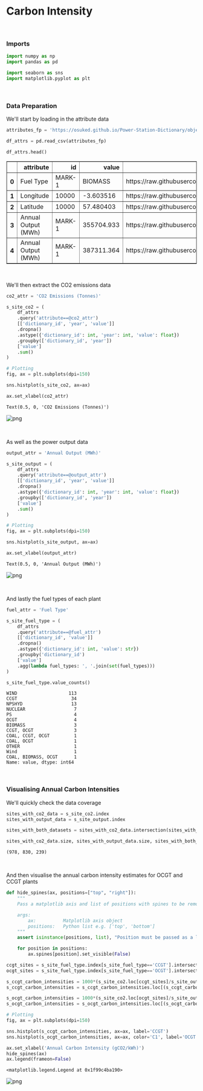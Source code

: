 # Carbon Intensity

<br>

### Imports

```python
import numpy as np
import pandas as pd

import seaborn as sns
import matplotlib.pyplot as plt
```

<br>

### Data Preparation

We'll start by loading in the attribute data

```python
attributes_fp = 'https://osuked.github.io/Power-Station-Dictionary/object_attrs/0_dictionary_attributes.csv'

df_attrs = pd.read_csv(attributes_fp)

df_attrs.head()
```

<div>
<style scoped>
    .dataframe tbody tr th:only-of-type {
        vertical-align: middle;
    }

    .dataframe tbody tr th {
        vertical-align: top;
    }

    .dataframe thead th {
        text-align: right;
    }

</style>
<table border="1" class="dataframe">
  <thead>
    <tr style="text-align: right;">
      <th></th>
      <th>attribute</th>
      <th>id</th>
      <th>value</th>
      <th>datapackage</th>
      <th>id_type</th>
      <th>year</th>
      <th>dictionary_id</th>
    </tr>
  </thead>
  <tbody>
    <tr>
      <th>0</th>
      <td>Fuel Type</td>
      <td>MARK-1</td>
      <td>BIOMASS</td>
      <td>https://raw.githubusercontent.com/OSUKED/Dicti...</td>
      <td>ngc_bmu_id</td>
      <td>NaN</td>
      <td>10000</td>
    </tr>
    <tr>
      <th>1</th>
      <td>Longitude</td>
      <td>10000</td>
      <td>-3.603516</td>
      <td>https://raw.githubusercontent.com/OSUKED/Dicti...</td>
      <td>dictionary_id</td>
      <td>NaN</td>
      <td>10000</td>
    </tr>
    <tr>
      <th>2</th>
      <td>Latitude</td>
      <td>10000</td>
      <td>57.480403</td>
      <td>https://raw.githubusercontent.com/OSUKED/Dicti...</td>
      <td>dictionary_id</td>
      <td>NaN</td>
      <td>10000</td>
    </tr>
    <tr>
      <th>3</th>
      <td>Annual Output (MWh)</td>
      <td>MARK-1</td>
      <td>355704.933</td>
      <td>https://raw.githubusercontent.com/OSUKED/Dicti...</td>
      <td>ngc_bmu_id</td>
      <td>2016.0</td>
      <td>10000</td>
    </tr>
    <tr>
      <th>4</th>
      <td>Annual Output (MWh)</td>
      <td>MARK-1</td>
      <td>387311.364</td>
      <td>https://raw.githubusercontent.com/OSUKED/Dicti...</td>
      <td>ngc_bmu_id</td>
      <td>2017.0</td>
      <td>10000</td>
    </tr>
  </tbody>
</table>
</div>

<br>

We'll then extract the CO2 emissions data

```python
co2_attr = 'CO2 Emissions (Tonnes)'

s_site_co2 = (
    df_attrs
    .query('attribute==@co2_attr')
    [['dictionary_id', 'year', 'value']]
    .dropna()
    .astype({'dictionary_id': int, 'year': int, 'value': float})
    .groupby(['dictionary_id', 'year'])
    ['value']
    .sum()
)

# Plotting
fig, ax = plt.subplots(dpi=150)

sns.histplot(s_site_co2, ax=ax)

ax.set_xlabel(co2_attr)
```

    Text(0.5, 0, 'CO2 Emissions (Tonnes)')

![png](output_5_1.png)

<br>

As well as the power output data

```python
output_attr = 'Annual Output (MWh)'

s_site_output = (
    df_attrs
    .query('attribute==@output_attr')
    [['dictionary_id', 'year', 'value']]
    .dropna()
    .astype({'dictionary_id': int, 'year': int, 'value': float})
    .groupby(['dictionary_id', 'year'])
    ['value']
    .sum()
)

# Plotting
fig, ax = plt.subplots(dpi=150)

sns.histplot(s_site_output, ax=ax)

ax.set_xlabel(output_attr)
```

    Text(0.5, 0, 'Annual Output (MWh)')

![png](output_7_1.png)

<br>

And lastly the fuel types of each plant

```python
fuel_attr = 'Fuel Type'

s_site_fuel_type = (
    df_attrs
    .query('attribute==@fuel_attr')
    [['dictionary_id', 'value']]
    .dropna()
    .astype({'dictionary_id': int, 'value': str})
    .groupby('dictionary_id')
    ['value']
    .agg(lambda fuel_types: ', '.join(set(fuel_types)))
)

s_site_fuel_type.value_counts()
```

    WIND                   113
    CCGT                    34
    NPSHYD                  13
    NUCLEAR                  7
    PS                       4
    OCGT                     4
    BIOMASS                  3
    CCGT, OCGT               3
    COAL, CCGT, OCGT         1
    COAL, OCGT               1
    OTHER                    1
    Wind                     1
    COAL, BIOMASS, OCGT      1
    Name: value, dtype: int64

<br>

### Visualising Annual Carbon Intensities

We'll quickly check the data coverage

```python
sites_with_co2_data = s_site_co2.index
sites_with_output_data = s_site_output.index

sites_with_both_datasets = sites_with_co2_data.intersection(sites_with_output_data)

sites_with_co2_data.size, sites_with_output_data.size, sites_with_both_datasets.size
```

    (978, 830, 239)

<br>

And then visualise the annual carbon intensity estimates for OCGT and CCGT plants

```python
def hide_spines(ax, positions=["top", "right"]):
    """
    Pass a matplotlib axis and list of positions with spines to be removed

    args:
        ax:          Matplotlib axis object
        positions:   Python list e.g. ['top', 'bottom']
    """
    assert isinstance(positions, list), "Position must be passed as a list "

    for position in positions:
        ax.spines[position].set_visible(False)
```

```python
ccgt_sites = s_site_fuel_type.index[s_site_fuel_type=='CCGT'].intersection(s_site_co2.index.get_level_values(0)).intersection(s_site_output.index.get_level_values(0))
ocgt_sites = s_site_fuel_type.index[s_site_fuel_type=='OCGT'].intersection(s_site_co2.index.get_level_values(0)).intersection(s_site_output.index.get_level_values(0))

s_ccgt_carbon_intensities = 1000*(s_site_co2.loc[ccgt_sites]/s_site_output.loc[ccgt_sites]).dropna()
s_ccgt_carbon_intensities = s_ccgt_carbon_intensities.loc[(s_ccgt_carbon_intensities<1000)&(s_ccgt_carbon_intensities>200)]

s_ocgt_carbon_intensities = 1000*(s_site_co2.loc[ocgt_sites]/s_site_output.loc[ocgt_sites]).dropna()
s_ocgt_carbon_intensities = s_ocgt_carbon_intensities.loc[(s_ocgt_carbon_intensities<1200)&(s_ocgt_carbon_intensities>200)]

# Plotting
fig, ax = plt.subplots(dpi=150)

sns.histplot(s_ccgt_carbon_intensities, ax=ax, label='CCGT')
sns.histplot(s_ocgt_carbon_intensities, ax=ax, color='C1', label='OCGT')

ax.set_xlabel('Annual Carbon Intensity (gCO2/kWh)')
hide_spines(ax)
ax.legend(frameon=False)
```

    <matplotlib.legend.Legend at 0x1f99c4ba190>

![png](output_14_1.png)
